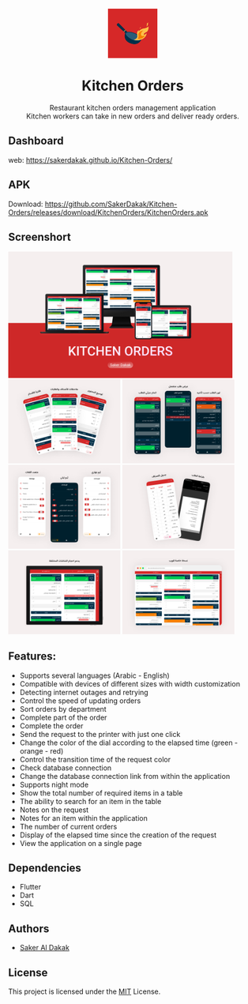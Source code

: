 <p align="center">
 <img width="100px" src="https://raw.githubusercontent.com/SakerDakak/Kitchen-Orders/main/icons/Icon-192.png" align="center" alt="Kitchen Orders" />
 <h1 align="center">Kitchen Orders</h1>
 <p align="center">Restaurant kitchen orders management application<br>Kitchen workers can take in new orders and deliver ready orders.</p>

## Dashboard
web: https://sakerdakak.github.io/Kitchen-Orders/

## APK
Download: https://github.com/SakerDakak/Kitchen-Orders/releases/download/KitchenOrders/KitchenOrders.apk

## Screenshort
<img src="https://github.com/SakerDakak/Kitchen-Orders/blob/main/Screenshort/Cover.jpg?raw=true" width="90%"></img>
<img src="https://github.com/SakerDakak/Kitchen-Orders/blob/main/Screenshort/screenshort_2.png?raw=true" width="45%"></img> 
<img src="https://github.com/SakerDakak/Kitchen-Orders/blob/main/Screenshort/screenshort_3.png?raw=true" width="45%"></img> 
<img src="https://github.com/SakerDakak/Kitchen-Orders/blob/main/Screenshort/screenshort_4.png?raw=true" width="45%"></img> 
<img src="https://github.com/SakerDakak/Kitchen-Orders/blob/main/Screenshort/screenshort_5.png?raw=true" width="45%"></img> 
<img src="https://github.com/SakerDakak/Kitchen-Orders/blob/main/Screenshort/screenshort_6.png?raw=true" width="45%"></img> 
<img src="https://github.com/SakerDakak/Kitchen-Orders/blob/main/Screenshort/screenshort_7.png?raw=true" width="45%"></img> 

## Features:
- Supports several languages (Arabic - English)
- Compatible with devices of different sizes with width customization
- Detecting internet outages and retrying
- Control the speed of updating orders
- Sort orders by department
- Complete part of the order
- Complete the order
- Send the request to the printer with just one click
- Change the color of the dial according to the elapsed time (green - orange - red)
- Control the transition time of the request color
- Check database connection
- Change the database connection link from within the application
- Supports night mode
- Show the total number of required items in a table
- The ability to search for an item in the table
- Notes on the request
- Notes for an item within the application
- The number of current orders
- Display of the elapsed time since the creation of the request
- View the application on a single page


## Dependencies
- Flutter
- Dart
- SQL

## Authors
- [Saker Al Dakak](https://www.github.com/SakerDakak)

## License
This project is licensed under the [MIT](https://choosealicense.com/licenses/mit/) License.
